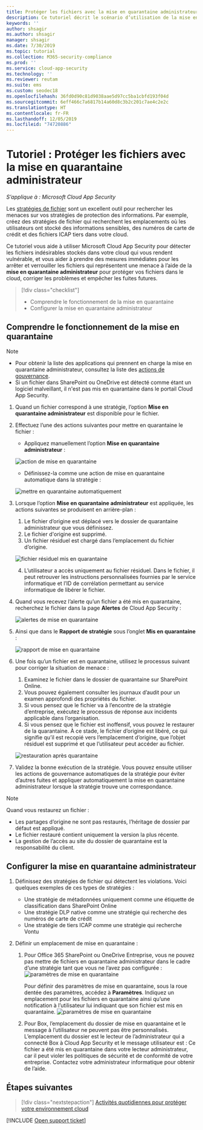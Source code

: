 ```yaml
---
title: Protéger les fichiers avec la mise en quarantaine administrateur Cloud App Security
description: Ce tutoriel décrit le scénario d’utilisation de la mise en quarantaine administrateur pour contrôler les violations de données.
keywords: ''
author: shsagir
ms.author: shsagir
manager: shsagir
ms.date: 7/30/2019
ms.topic: tutorial
ms.collection: M365-security-compliance
ms.prod: ''
ms.service: cloud-app-security
ms.technology: ''
ms.reviewer: reutam
ms.suite: ems
ms.custom: seodec18
ms.openlocfilehash: 36fd0d90c81d9038aae5d97cc5ba1cbfd193f04d
ms.sourcegitcommit: 6eff466c7a6817b14a60d8c3b2c201c7ae4c2e2c
ms.translationtype: HT
ms.contentlocale: fr-FR
ms.lasthandoff: 12/05/2019
ms.locfileid: "74720886"
---
```

# <a name="tutorial-protect-files-with-admin-quarantine"></a>Tutoriel : Protéger les fichiers avec la mise en quarantaine administrateur

*S’applique à : Microsoft Cloud App Security*

Les [stratégies de fichier](data-protection-policies.md) sont un excellent outil pour rechercher les menaces sur vos stratégies de protection des informations. Par exemple, créez des stratégies de fichier qui recherchent les emplacements où les utilisateurs ont stocké des informations sensibles, des numéros de carte de crédit et des fichiers ICAP tiers dans votre cloud.

Ce tutoriel vous aide à utiliser Microsoft Cloud App Security pour détecter les fichiers indésirables stockés dans votre cloud qui vous rendent vulnérable, et vous aider à prendre des mesures immédiates pour les arrêter et verrouiller les fichiers qui représentent une menace à l’aide de la **mise en quarantaine administrateur**  pour protéger vos fichiers dans le cloud, corriger les problèmes et empêcher les fuites futures.

> [!div class="checklist"]
>
> * Comprendre le fonctionnement de la mise en quarantaine
> * Configurer la mise en quarantaine administrateur

## <a name="understand-how-quarantine-works"></a>Comprendre le fonctionnement de la mise en quarantaine

>[!NOTE]
>
> * Pour obtenir la liste des applications qui prennent en charge la mise en quarantaine administrateur, consultez la liste des [actions de gouvernance](governance-actions.md).
> * Si un fichier dans SharePoint ou OneDrive est détecté comme étant un logiciel malveillant, il n'est pas mis en quarantaine dans le portail Cloud App Security.

1. Quand un fichier correspond à une stratégie, l’option **Mise en quarantaine administrateur** est disponible pour le fichier.

2. Effectuez l’une des actions suivantes pour mettre en quarantaine le fichier :

    * Appliquez manuellement l’option **Mise en quarantaine administrateur** :

    ![action de mise en quarantaine](media/quarantine-action.png)

    * Définissez-la comme une action de mise en quarantaine automatique dans la stratégie :

    ![mettre en quarantaine automatiquement](media/quarantine-automated.png)

3. Lorsque l’option **Mise en quarantaine administrateur** est appliquée, les actions suivantes se produisent en arrière-plan :

    1. Le fichier d’origine est déplacé vers le dossier de quarantaine administrateur que vous définissez.
    2. Le fichier d'origine est supprimé.
    3. Un fichier résiduel est chargé dans l’emplacement du fichier d’origine.

    ![fichier résiduel mis en quarantaine](media/quarantine-tombstone.png)

    4. L’utilisateur a accès uniquement au fichier résiduel. Dans le fichier, il peut retrouver les instructions personnalisées fournies par le service informatique et l’ID de corrélation permettant au service informatique de libérer le fichier.

4. Quand vous recevez l’alerte qu’un fichier a été mis en quarantaine, recherchez le fichier dans la page **Alertes** de Cloud App Security :

    ![alertes de mise en quarantaine](media/quarantine-alerts.png)

5. Ainsi que dans le **Rapport de stratégie** sous l’onglet **Mis en quarantaine** :

    ![rapport de mise en quarantaine](media/quarantine-report.png)

6. Une fois qu’un fichier est en quarantaine, utilisez le processus suivant pour corriger la situation de menace :

    1. Examinez le fichier dans le dossier de quarantaine sur SharePoint Online.
    2. Vous pouvez également consulter les journaux d’audit pour un examen approfondi des propriétés du fichier.
    3. Si vous pensez que le fichier va à l’encontre de la stratégie d’entreprise, exécutez le processus de réponse aux incidents applicable dans l’organisation.
    4. Si vous pensez que le fichier est inoffensif, vous pouvez le restaurer de la quarantaine. À ce stade, le fichier d’origine est libéré, ce qui signifie qu’il est recopié vers l’emplacement d’origine, que l’objet résiduel est supprimé et que l’utilisateur peut accéder au fichier.

      ![restauration après quarantaine](media/quarantine-restore.png)

7. Validez la bonne exécution de la stratégie. Vous pouvez ensuite utiliser les actions de gouvernance automatiques de la stratégie pour éviter d’autres fuites et appliquer automatiquement la mise en quarantaine administrateur lorsque la stratégie trouve une correspondance.

> [!NOTE]
> Quand vous restaurez un fichier :
>
> * Les partages d’origine ne sont pas restaurés, l’héritage de dossier par défaut est appliqué.
> * Le fichier restauré contient uniquement la version la plus récente.
> * La gestion de l’accès au site du dossier de quarantaine est la responsabilité du client.

## <a name="set-up-admin-quarantine"></a>Configurer la mise en quarantaine administrateur

1. Définissez des stratégies de fichier qui détectent les violations. Voici quelques exemples de ces types de stratégies :

    - Une stratégie de métadonnées uniquement comme une étiquette de classification dans SharePoint Online
    - Une stratégie DLP native comme une stratégie qui recherche des numéros de carte de crédit
    - Une stratégie de tiers ICAP comme une stratégie qui recherche Vontu

2. Définir un emplacement de mise en quarantaine :
   1. Pour Office 365 SharePoint ou OneDrive Entreprise, vous ne pouvez pas mettre de fichiers en quarantaine administrateur dans le cadre d’une stratégie tant que vous ne l’avez pas configurée : ![paramètres de mise en quarantaine](media/quarantine-warning.png)

      Pour définir des paramètres de mise en quarantaine, sous la roue dentée des paramètres, accédez à **Paramètres**. Indiquez un emplacement pour les fichiers en quarantaine ainsi qu’une notification à l’utilisateur lui indiquant que son fichier est mis en quarantaine.
      ![paramètres de mise en quarantaine](media/quarantine-settings.png)

   2. Pour Box, l’emplacement du dossier de mise en quarantaine et le message à l’utilisateur ne peuvent pas être personnalisés. L’emplacement du dossier est le lecteur de l’administrateur qui a connecté Box à Cloud App Security et le message utilisateur est : Ce fichier a été mis en quarantaine dans votre lecteur administrateur, car il peut violer les politiques de sécurité et de conformité de votre entreprise. Contactez votre administrateur informatique pour obtenir de l’aide.

## <a name="next-steps"></a>Étapes suivantes

> [!div class="nextstepaction"]
> [Activités quotidiennes pour protéger votre environnement cloud](daily-activities-to-protect-your-cloud-environment.md)

[!INCLUDE [Open support ticket](includes/support.md)]
